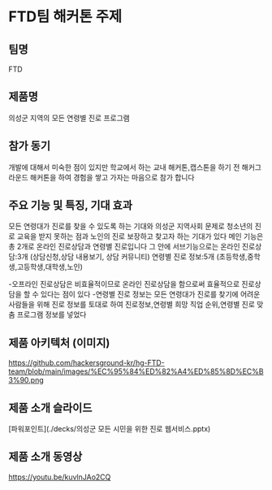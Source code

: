 # FTD팀 해커톤 주제

## 팀명

FTD

## 제품명

의성군 지역의 모든 연령별 진로 프로그램

## 참가 동기

개발에 대해서 미숙한 점이 있지만 학교에서 하는 교내 해커톤,캡스톤을 하기 전 해커그라운드 해커톤을 하여 경험을 쌓고 가자는 마음으로 참가 합니다

## 주요 기능 및 특징, 기대 효과

모든 연령대가 진로를 찾을 수 있도록 하는 기대와 의성군 지역사회 문제로 청소년의 진로 교육을 받지 못하는 점과 노인의 진로 보장하고 찾고자 하는 기대가 있다
메인 기능은 총 2개로 온라인 진로상담과 연령별 진로입니다 그 안에 서브기능으로는
온라인 진로상담:3개 (상담신청,상담 내용보기, 상담 커뮤니티)
연령별 진로 정보:5개 (초등학생,중학생,고등학생,대학생,노인)

-오프라인 진로상담은 비효율적이므로 온라인 진로상담을 함으로써 효율적으로 진로상담을 할 수 있다는 점이 있다
-연령별 진로 정보는 모든 연령대가 진로를 찾기에 어려운 사람들을 위해 진로 정보를 토대로 하여 진로정보,연령별 희망 직업 순위,연령별 진로 맞춤 프로그램 정보를 넣었다

## 제품 아키텍처 (이미지)

https://github.com/hackersground-kr/hg-FTD-team/blob/main/images/%EC%95%84%ED%82%A4%ED%85%8D%EC%B3%90.png

## 제품 소개 슬라이드

[파워포인트](./decks/의성군 모든 시민을 위한 진로 웹서비스.pptx)

## 제품 소개 동영상

https://youtu.be/kuvlnJAo2CQ


